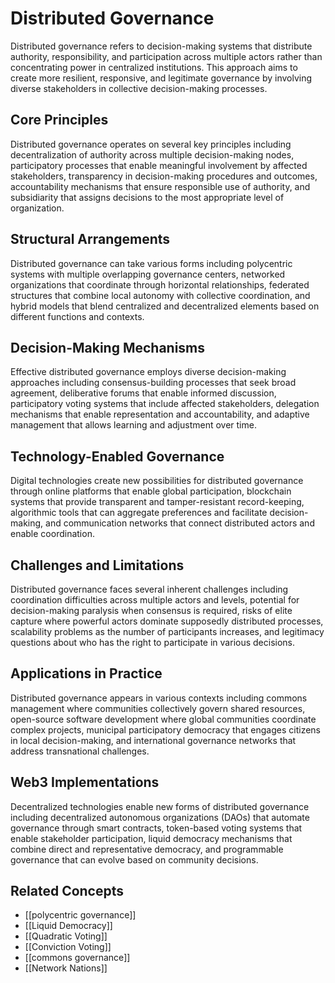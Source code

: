 # Distributed Governance

Distributed governance refers to decision-making systems that distribute authority, responsibility, and participation across multiple actors rather than concentrating power in centralized institutions. This approach aims to create more resilient, responsive, and legitimate governance by involving diverse stakeholders in collective decision-making processes.

## Core Principles

Distributed governance operates on several key principles including decentralization of authority across multiple decision-making nodes, participatory processes that enable meaningful involvement by affected stakeholders, transparency in decision-making procedures and outcomes, accountability mechanisms that ensure responsible use of authority, and subsidiarity that assigns decisions to the most appropriate level of organization.

## Structural Arrangements

Distributed governance can take various forms including polycentric systems with multiple overlapping governance centers, networked organizations that coordinate through horizontal relationships, federated structures that combine local autonomy with collective coordination, and hybrid models that blend centralized and decentralized elements based on different functions and contexts.

## Decision-Making Mechanisms

Effective distributed governance employs diverse decision-making approaches including consensus-building processes that seek broad agreement, deliberative forums that enable informed discussion, participatory voting systems that include affected stakeholders, delegation mechanisms that enable representation and accountability, and adaptive management that allows learning and adjustment over time.

## Technology-Enabled Governance

Digital technologies create new possibilities for distributed governance through online platforms that enable global participation, blockchain systems that provide transparent and tamper-resistant record-keeping, algorithmic tools that can aggregate preferences and facilitate decision-making, and communication networks that connect distributed actors and enable coordination.

## Challenges and Limitations

Distributed governance faces several inherent challenges including coordination difficulties across multiple actors and levels, potential for decision-making paralysis when consensus is required, risks of elite capture where powerful actors dominate supposedly distributed processes, scalability problems as the number of participants increases, and legitimacy questions about who has the right to participate in various decisions.

## Applications in Practice

Distributed governance appears in various contexts including commons management where communities collectively govern shared resources, open-source software development where global communities coordinate complex projects, municipal participatory democracy that engages citizens in local decision-making, and international governance networks that address transnational challenges.

## Web3 Implementations

Decentralized technologies enable new forms of distributed governance including decentralized autonomous organizations (DAOs) that automate governance through smart contracts, token-based voting systems that enable stakeholder participation, liquid democracy mechanisms that combine direct and representative democracy, and programmable governance that can evolve based on community decisions.

## Related Concepts

- [[polycentric governance]]
- [[Liquid Democracy]]
- [[Quadratic Voting]]
- [[Conviction Voting]]
- [[commons governance]]
- [[Network Nations]]